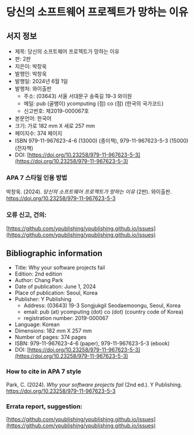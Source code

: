 # 당신의 소프트웨어 프로젝트가 망하는 이유

<!--![book cover image](cover-image-2nd.png) -->

## 서지 정보
* 제목: 당신의 소프트웨어 프로젝트가 망하는 이유
* 판: 2판
* 지은이: 박창욱
* 발행인: 박창욱
* 발행일: 2024년 6월 1일
* 발행처: 와이출판
  + 주소: (03643) 서울 서대문구 송죽길 19-3 와이원
  + 메일: pub (골뱅이) ycomputing (점) co (점) (한국의 국가코드)
  + 신고번호: 제2019-000067호
* 본문언어: 한국어
* 크기: 가로 182 mm X 세로 257 mm
* 페이지수: 374 페이지
* ISBN 979-11-967623-4-6 (13000) (종이책), 979-11-967623-5-3 (15000) (전자책)
* DOI: [https://doi.org/10.23258/979-11-967623-5-3](https://doi.org/10.23258/979-11-967623-5-3)

### APA 7 스타일 인용 방법
박창욱. (2024). _당신의 소프트웨어 프로젝트가 망하는 이유_ (2판). 와이출판. https://doi.org/10.23258/979-11-967623-5-3

### 오류 신고, 건의:
[https://github.com/ypublishing/ypublishing.github.io/issues](https://github.com/ypublishing/ypublishing.github.io/issues)

## Bibliographic information
* Title: Why your software projects fail
* Edition: 2nd edition
* Author: Chang Park
* Date of publication: June 1, 2024
* Place of publication: Seoul, Korea
* Publisher: Y Publishing
  + Address: (03643) 19-3 Songjukgil Seodaemoongu, Seoul, Korea
  + email: pub (at) ycomputing (dot) co (dot) (country code of Korea)
  + registration number: 2019-000067
* Language: Korean
* Dimensions: 182 mm X 257 mm
* Number of pages: 374 pages
* ISBN: 979-11-967623-4-6 (paper), 979-11-967623-5-3 (ebook)
* DOI: [https://doi.org/10.23258/979-11-967623-5-3](https://doi.org/10.23258/979-11-967623-5-3)

### How to cite in APA 7 style
Park, C. (2024). _Why your software projects fail_ (2nd ed.). Y Publishing. https://doi.org/10.23258/979-11-967623-5-3

### Errata report, suggestion:
[https://github.com/ypublishing/ypublishing.github.io/issues](https://github.com/ypublishing/ypublishing.github.io/issues)

